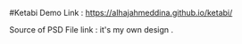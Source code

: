 #Ketabi
Demo Link :
https://alhajahmeddina.github.io/ketabi/

Source of PSD File link :
it's my own design .

